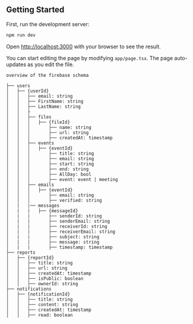 ## Getting Started

First, run the development server:

```bash
npm run dev
```

Open [http://localhost:3000](http://localhost:3000) with your browser to see the result.

You can start editing the page by modifying `app/page.tsx`. The page auto-updates as you edit the file.

```
overview of the firebase schema

├── users
│   ├── {userId}
│   │   ├── email: string
│   │   ├── FirstName: string
│   │   ├── LastName: string
│   │   ├
│   │   ├── files
│   │   │   ├── {fileId}
│   │   │       ├── name: string
│   │   │       ├── url: string
│   │   │       ├── createdAt: timestamp
│   │   ├── events
│   │   │   ├── {eventId}
│   │   │       ├── title: string
│   │   │       ├── email: string
│   │   │       ├── start: string
│   │   │       ├── end: string
│   │   │       ├── AllDay: bool
│   │   │       ├── event: event | meeting
│   │   ├── emails
│   │   │   ├── {eventId}
│   │   │       ├── email: string
│   │   │       ├── verified: string
│   |   |── messages
│   |   |   ├── {messageId}
│   |   |       ├── senderId: string
│   |   |       ├── senderEmail: string
│   |   |       ├── receiverId: string
│   |   |       ├── receiverEmail: string
│   |   |       ├── subject: string
│   |   |       ├── message: string
│   |   |       ├── timestamp: timestamp
├── reports
│   ├── {reportId}
│   │   ├── title: string
│   │   ├── url: string
│   │   ├── createdAt: timestamp
│   │   ├── isPublic: boolean
│   │   ├── ownerId: string
├── notifications
│   ├── {notificationId}
│   │   ├── title: string
│   │   ├── content: string
│   │   ├── createdAt: timestamp
│   │   ├── read: boolean

```